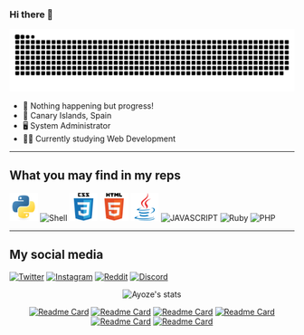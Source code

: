 ### Hi there 👋

![GitHub Snake](https://github.com/Aeyoz/Aeyoz/blob/output/github-contribution-grid-snake.svg)

+ 🚀 Nothing happening but progress!
+ 🌴 Canary Islands, Spain 
+ 🖥️ System Administrator
+ 🧑‍💻 Currently studying Web Development 

----
## What you may find in my reps

<img src="https://raw.githubusercontent.com/devicons/devicon/master/icons/python/python-original.svg" alt="Python" width=50px></img>
<img src="https://github.com/sdelquin/pro/raw/main/ut0/images/bash.png" alt="Shell" width=50px></img>
<img src="https://raw.githubusercontent.com/devicons/devicon/master/icons/css3/css3-original-wordmark.svg" alt="CSS" width=50px></img>
<img src="https://raw.githubusercontent.com/devicons/devicon/master/icons/html5/html5-original-wordmark.svg" alt="HTML5" width=50px></img>
<img src="https://raw.githubusercontent.com/devicons/devicon/master/icons/java/java-original.svg" alt="JAVA" width=50px></img>
<img src="https://cdn.iconscout.com/icon/free/png-128/javascript-3629449-3031512.png" alt="JAVASCRIPT" width=50px></img>
<img src="https://upload.wikimedia.org/wikipedia/commons/thumb/7/73/Ruby_logo.svg/1200px-Ruby_logo.svg.png" alt="Ruby" width=50px></img>
<img src="https://www.php.net/images/logos/php-logo.svg" alt="PHP" width=100px></img>

----
## My social media

<a href="https://twitter.com/El_Payo_"><img src="https://abs.twimg.com/responsive-web/client-web/icon-svg.168b89da.svg" alt="Twitter" width=50px></a>
<a href="https://www.instagram.com/aeyoz__/"><img src="https://static.cdninstagram.com/rsrc.php/v3/yG/r/De-Dwpd5CHc.png" alt="Instagram" width=50px></a>
<a href="https://www.reddit.com/user/pay1sus"><img src="https://www.redditstatic.com/desktop2x/img/favicon/apple-icon-57x57.png" alt="Reddit" width=50px></a>
<a href="https://discord.com/users/501468024281366528"><img src="https://discord.com/assets/847541504914fd33810e70a0ea73177e.ico" alt="Discord" width=50px></a>

<center>

![Ayoze's stats](https://github-readme-stats.vercel.app/api?username=Aeyoz&count_private=true&theme=material-palenight)

[![Readme Card](https://github-readme-stats.vercel.app/api/pin/?username=Aeyoz&repo=add2122-ayoze-hernandez&theme=material-palenight)](https://github.com/Aeyoz/add2122-ayoze-hernandez)
[![Readme Card](https://github-readme-stats.vercel.app/api/pin/?username=Aeyoz&repo=SRD&theme=material-palenight)](https://github.com/Aeyoz/SRD)
[![Readme Card](https://github-readme-stats.vercel.app/api/pin/?username=Aeyoz&repo=pro&theme=material-palenight)](https://github.com/Aeyoz/pro)
[![Readme Card](https://github-readme-stats.vercel.app/api/pin/?username=Aeyoz&repo=pro_te_t1&theme=material-palenight)](https://github.com/Aeyoz/pro_te_t1)
[![Readme Card](https://github-readme-stats.vercel.app/api/pin/?username=Aeyoz&repo=sgy15_ayoze&theme=material-palenight)](https://github.com/Aeyoz/sgy15_ayoze)
[![Readme Card](https://github-readme-stats.vercel.app/api/pin/?username=Aeyoz&repo=imw15_ayoze&theme=material-palenight)](https://github.com/Aeyoz/imw15_ayoze)

</center>
